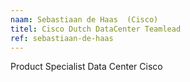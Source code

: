 ```yaml
---
naam: Sebastiaan de Haas  (Cisco)
titel: Cisco Dutch DataCenter Teamlead 
ref: sebastiaan-de-haas 
---
```

Product Specialist Data Center Cisco